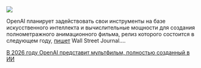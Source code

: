<!--2025-09-09 14:33:16-->
<div class="yb">
  <div class="rss habr"><img src="https://habrastorage.org/getpro/habr/upload_files/576/6a1/2af/5766a12af49ac791b61662168bab1c7f.jpg" /><p>OpenAI планирует задействовать свои инструменты на базе искусственного интеллекта и вычислительные мощности для создания полнометражного анимационного фильма, релиз которого состоится в следующем году, <a href="https://www.wsj.com/tech/ai/openai-backs-ai-made-animated-feature-film-389f70b0" rel="noopener noreferrer nofollow">пишет</a> Wall Street Journal.... <p class="titl"><a href="https://habr.com/ru/news/945420/?utm_source=habrahabr&utm_medium=rss&utm_campaign=945420">В 2026 году OpenAI представит мультфильм, полностью созданный в ИИ</a></p></div>
</div>
